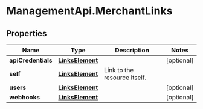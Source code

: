 # ManagementApi.MerchantLinks

## Properties

Name | Type | Description | Notes
------------ | ------------- | ------------- | -------------
**apiCredentials** | [**LinksElement**](LinksElement.md) |  | [optional] 
**self** | [**LinksElement**](LinksElement.md) | Link to the resource itself. | 
**users** | [**LinksElement**](LinksElement.md) |  | [optional] 
**webhooks** | [**LinksElement**](LinksElement.md) |  | [optional] 


